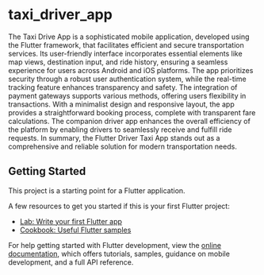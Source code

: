 # taxi_driver_app

The Taxi Drive App is a sophisticated mobile application, developed using the Flutter framework, that facilitates efficient and secure transportation services. Its user-friendly interface incorporates essential elements like map views, destination input, and ride history, ensuring a seamless experience for users across Android and iOS platforms. The app prioritizes security through a robust user authentication system, while the real-time tracking feature enhances transparency and safety. The integration of payment gateways supports various methods, offering users flexibility in transactions. With a minimalist design and responsive layout, the app provides a straightforward booking process, complete with transparent fare calculations. The companion driver app enhances the overall efficiency of the platform by enabling drivers to seamlessly receive and fulfill ride requests. In summary, the Flutter Driver Taxi App stands out as a comprehensive and reliable solution for modern transportation needs.

## Getting Started

This project is a starting point for a Flutter application.

A few resources to get you started if this is your first Flutter project:

- [Lab: Write your first Flutter app](https://docs.flutter.dev/get-started/codelab)
- [Cookbook: Useful Flutter samples](https://docs.flutter.dev/cookbook)

For help getting started with Flutter development, view the
[online documentation](https://docs.flutter.dev/), which offers tutorials,
samples, guidance on mobile development, and a full API reference.
